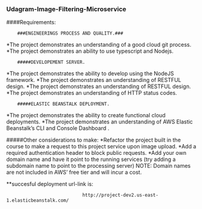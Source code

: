 ### Udagram-Image-Filtering-Microservice
####Requirements:

        ###ENGINEERINGS PROCESS AND QUALITY.###
*The project demonstrates an understanding of a good cloud git process.
*The project demonstrates an ability to use typescript and Nodejs.

        #####DEVELOPEMENT SERVER.
*The project demonstrates the ability to develop using the NodeJS framework.
*The project demonstrates an understanding of RESTFUL design.
*The project demonstrates an understanding of RESTFUL design.
*The project demonstrates an understanding of HTTP status codes.


        #####ELASTIC BEANSTALK DEPLOYMENT.
*The project demonstrates the ability to create functional cloud deployments.
*The project demonstrates an understanding of AWS Elastic Beanstalk’s CLI and Console Dashboard .

#####Other considerations to make:
*Refactor the project built in the course to make a request to this project service upon image upload.
*Add a required authentication header to block public requests.
*Add your own domain name and have it point to the running services (try adding a subdomain name to point to the processing server) NOTE: Domain names are not included in AWS’ free tier and will incur a cost.


**succesful deployment url-link is:

                                http://project-dev2.us-east-1.elasticbeanstalk.com/
